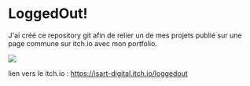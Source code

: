 # LoggedOut!

J'ai créé ce repository git afin de relier un de mes projets publié sur une page commune sur itch.io avec mon portfolio.

[![](https://img.youtube.com/vi/z5wFHMZAb3M/0.jpg)](https://youtu.be/z5wFHMZAb3M)

lien vers le itch.io : https://isart-digital.itch.io/loggedout